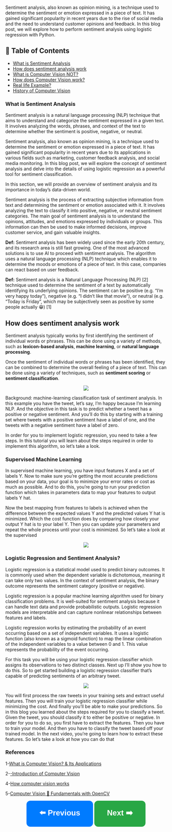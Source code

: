 Sentiment analysis, also known as opinion mining, is a technique used to determine the sentiment or emotion expressed in a piece of text. It has gained significant popularity in recent years due to the rise of social media and the need to understand customer opinions and feedback. In this blog post, we will explore how to perform sentiment analysis using logistic regression with Python.


## 📑 Table of Contents  

- [What is Sentiment Analysis](#What-is-Sentiment-Analysis)  
- [How does sentiment analysis work](#How-does-sentiment-analysis-work)  
- [What is Computer Vision NOT?](#what-is-computer-vision-not)  
- [How does Computer Vision work?](#3-how-does-computer-vision-work)
- [Real life Example?](#Real-life-Example)   
- [History of Computer Vision](#history-of-computer-vision)  


### **What is Sentiment Analysis** 
Sentiment analysis is a natural language processing (NLP) technique that aims to understand and categorize the sentiment expressed in a given text. It involves analyzing the words, phrases, and context of the text to determine whether the sentiment is positive, negative, or neutral.

Sentiment analysis, also known as opinion mining, is a technique used to determine the sentiment or emotion expressed in a piece of text. It has gained significant popularity in recent years due to its applications in various fields such as marketing, customer feedback analysis, and social media monitoring. In this blog post, we will explore the concept of sentiment analysis and delve into the details of using logistic regression as a powerful tool for sentiment classification.

In this section, we will provide an overview of sentiment analysis and its importance in today’s data-driven world.

Sentiment analysis is the process of extracting subjective information from text and determining the sentiment or emotion associated with it. It involves analyzing the text to classify it into positive, negative, or neutral sentiment categories. The main goal of sentiment analysis is to understand the opinions, attitudes, and emotions expressed by individuals or groups. This information can then be used to make informed decisions, improve customer service, and gain valuable insights.

**Def:** Sentiment analysis has been widely used since the early 20th century, and its research area is still fast growing. One of the most advanced solutions is to use AI to proceed with sentiment analysis. The algorithm uses a natural language processing (NLP) technique which enables it to determine the moods or emotions of a piece of text. In this case, companies can react based on user feedback.

**Def:** Sentiment analysis is a Natural Language Processing (NLP) [2] technique used to determine the sentiment of a text by automatically identifying its underlying opinions. The sentiment can be positive (e.g. “I’m very happy today”), negative (e.g. “I didn’t like that movie”), or neutral (e.g. “Today is Friday”, which may be subjectively seen as positive by some people actually 😁) [1]

 ## **How does sentiment analysis work**
 
Sentiment analysis typically works by first identifying the sentiment of individual words or phrases. This can be done using a variety of methods, such as **lexicon-based analysis**, **machine learning**, or **natural language processing**.

Once the sentiment of individual words or phrases has been identified, they can be combined to determine the overall feeling of a piece of text. This can be done using a variety of techniques, such as **sentiment scoring** or **sentiment classification**.

<p align="center">
<img src="https://github.com/dr-mushtaq/natural-language-processing-projects-python/blob/main/%F0%9F%93%9AChapter%202%20Sentiment%20Analysis%20(Text%20Classification)/1.jpg"></a>
</p>

Background: machine-learning classification task of sentiment analysis. In this example you have the tweet, let’s say, I’m happy because I’m learning NLP. And the objective in this task is to predict whether a tweet has a positive or negative sentiment. And you’ll do this by starting with a training set where tweets with a positive sentiment have a label of one, and the tweets with a negative sentiment have a label of zero.


In order for you to implement logistic regression, you need to take a few steps. In this tutorial you will learn about the steps required in order to implement this algorithm, so let’s take a look.

### **Supervised Machine Learning** 

In supervised machine learning, you have input features X and a set of labels Y. Now to make sure you’re getting the most accurate predictions based on your data, your goal is to minimize your error rates or cost as much as possible. And to do this, you’re going to run your prediction function which takes in parameters data to map your features to output labels Y hat.

Now the best mapping from features to labels is achieved when the difference between the expected values Y and the predicted values Y hat is minimized. Which the cost function does by comparing how closely your output Y hat is to your label Y. Then you can update your parameters and repeat the whole process until your cost is minimized. So let’s take a look at the supervised

<p align="center">
<img src="https://github.com/dr-mushtaq/natural-language-processing-projects-python/blob/main/%F0%9F%93%9AChapter%202%20Sentiment%20Analysis%20(Text%20Classification)/3.jpg"></a>
</p>
 
 
###  **Logistic Regression and Sentiment Analysis**?

Logistic regression is a statistical model used to predict binary outcomes. It is commonly used when the dependent variable is dichotomous, meaning it can take only two values. In the context of sentiment analysis, the binary outcome represents the sentiment category (positive or negative).

Logistic regression is a popular machine learning algorithm used for binary classification problems. It is well-suited for sentiment analysis because it can handle text data and provide probabilistic outputs. Logistic regression models are interpretable and can capture nonlinear relationships between features and labels.

Logistic regression works by estimating the probability of an event occurring based on a set of independent variables. It uses a logistic function (also known as a sigmoid function) to map the linear combination of the independent variables to a value between 0 and 1. This value represents the probability of the event occurring.

For this task you will be using your logistic regression classifier which assigns its observations to two distinct classes. Next up I’ll show you how to do this. So to get started building a logistic regression classifier that’s capable of predicting sentiments of an arbitrary tweet.


<p align="center">
<img src="https://github.com/dr-mushtaq/natural-language-processing-projects-python/blob/main/%F0%9F%93%9AChapter%202%20Sentiment%20Analysis%20(Text%20Classification)/2.jpg"></a>
</p>

You will first process the raw tweets in your training sets and extract useful features. Then you will train your logistic regression classifier while minimizing the cost. And finally you’ll be able to make your predictions. So in this blog you learned about the steps required for you to classify a tweet. Given the tweet, you should classify it to either be positive or negative. In order for you to do so, you first have to extract the features. Then you have to train your model. And then you have to classify the tweet based off your trained model. In the next video, you’re going to learn how to extract these features. So let’s take a look at how you can do that

### References

1-[What is Computer Vision? & Its Applications](https://medium.com/@draj0718/what-is-computer-vision-its-applications-826c0bbd772b)

2-[-Introduction of Computer Vision](https://auth.udacity.com/sign-in)

4-[How computer vision works](https://www.sas.com/en_us/insights/analytics/computer-vision.html#technical)

5-[Computer Vision 🤖 Fundamentals with OpenCV](https://medium.com/codex/computer-vision-fundamentals-with-opencv-9fc93b61e3e8)


<p align="center">
  <a href="#previous-section" style="text-decoration:none;">
    <button style="padding:20px 40px; font-size:24px; font-weight:bold; border-radius:12px; background-color:#007BFF; color:white; border:none; cursor:pointer;">
      ⬅️ Previous
    </button>
  </a>

  <a href="#next-section" style="text-decoration:none;">
    <button style="padding:20px 40px; font-size:24px; font-weight:bold; border-radius:12px; background-color:#28A745; color:white; border:none; cursor:pointer;">
      Next ➡️
    </button>
  </a>
</p>































